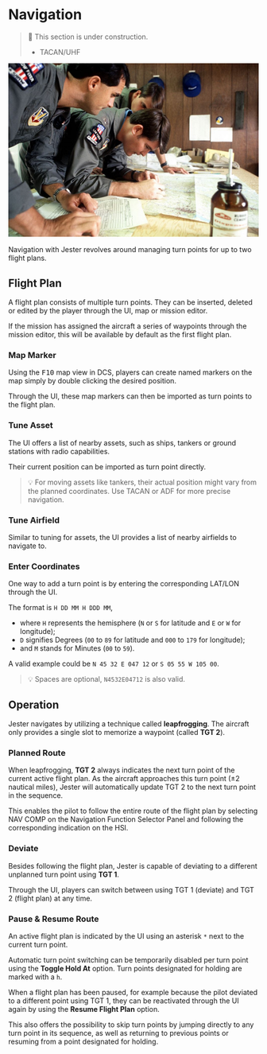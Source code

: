 # Navigation

> 🚧 This section is under construction.
>
> - TACAN/UHF

![real_life_crew_with_map](../img/map_2.jpg)

Navigation with Jester revolves around managing turn points for up to two flight
plans.

## Flight Plan

A flight plan consists of multiple turn points. They can be inserted, deleted or
edited by the player through the UI, map or mission editor.

If the mission has assigned the aircraft a series of waypoints through the
mission editor, this will be available by default as the first flight plan.

### Map Marker

Using the <kbd>F10</kbd> map view in DCS, players can create named markers on
the map simply by double clicking the desired position.

Through the UI, these map markers can then be imported as turn points to the
flight plan.

### Tune Asset

The UI offers a list of nearby assets, such as ships, tankers or ground stations
with radio capabilities.

Their current position can be imported as turn point directly.

> 💡 For moving assets like tankers, their actual position might vary from the
> planned coordinates. Use TACAN or ADF for more precise navigation.

### Tune Airfield

Similar to tuning for assets, the UI provides a list of nearby airfields to
navigate to.

### Enter Coordinates

One way to add a turn point is by entering the corresponding LAT/LON through the
UI.

The format is `H DD MM H DDD MM`,

- where `H` represents the hemisphere (`N` or `S` for latitude and `E` or `W`
  for longitude);
- `D` signifies Degrees (`00` to `89` for latitude and `000` to `179` for
  longitude);
- and `M` stands for Minutes (`00` to `59`).

A valid example could be `N 45 32 E 047 12` or `S 05 55 W 105 00`.

> 💡 Spaces are optional, `N4532E04712` is also valid.

## Operation

Jester navigates by utilizing a technique called **leapfrogging**. The aircraft
only provides a single slot to memorize a waypoint (called **TGT 2**).

### Planned Route

When leapfrogging, **TGT 2** always indicates the next turn point of the current
active flight plan. As the aircraft approaches this turn point (±2 nautical
miles), Jester will automatically update TGT 2 to the next turn point in the
sequence.

This enables the pilot to follow the entire route of the flight plan by
selecting NAV COMP on the Navigation Function Selector Panel and following the
corresponding indication on the HSI.

### Deviate

Besides following the flight plan, Jester is capable of deviating to a different
unplanned turn point using **TGT 1**.

Through the UI, players can switch between using TGT 1 (deviate) and TGT 2
(flight plan) at any time.

### Pause & Resume Route

An active flight plan is indicated by the UI using an asterisk `*` next to the
current turn point.

Automatic turn point switching can be temporarily disabled per turn point using
the **Toggle Hold At** option. Turn points designated for holding are marked
with a `h`.

When a flight plan has been paused, for example because the pilot deviated to a
different point using TGT 1, they can be reactivated through the UI again by
using the **Resume Flight Plan** option.

This also offers the possibility to skip turn points by jumping directly to any
turn point in its sequence, as well as returning to previous points or resuming
from a point designated for holding.
